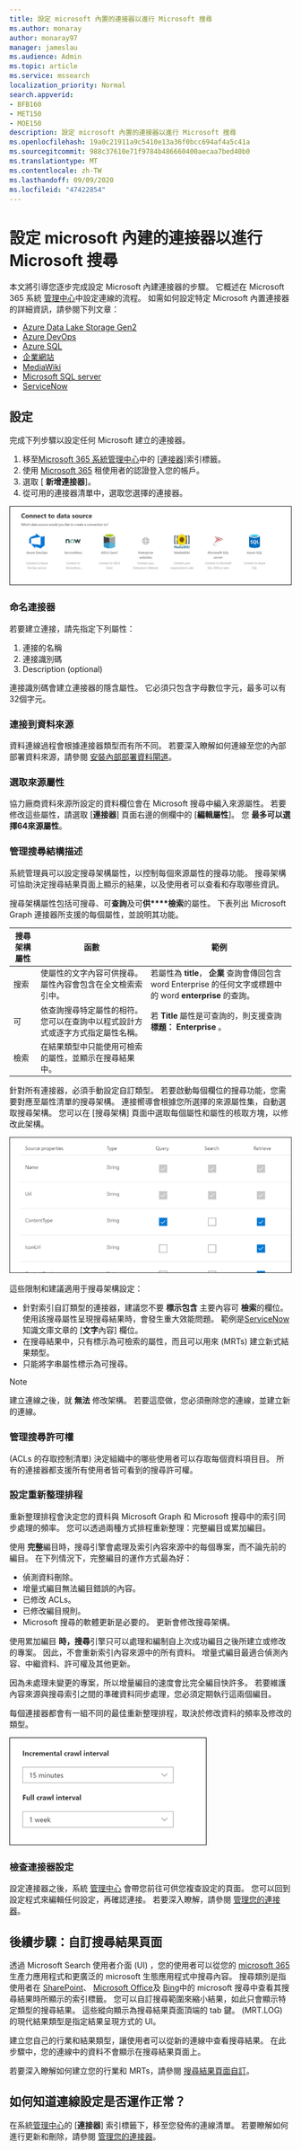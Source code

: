 ```yaml
---
title: 設定 microsoft 內置的連接器以進行 Microsoft 搜尋
ms.author: monaray
author: monaray97
manager: jameslau
ms.audience: Admin
ms.topic: article
ms.service: mssearch
localization_priority: Normal
search.appverid:
- BFB160
- MET150
- MOE150
description: 設定 microsoft 內置的連接器以進行 Microsoft 搜尋
ms.openlocfilehash: 19a0c21911a9c5410e13a36f0bcc694af4a5c41a
ms.sourcegitcommit: 988c37610e71f9784b486660400aecaa7bed40b0
ms.translationtype: MT
ms.contentlocale: zh-TW
ms.lasthandoff: 09/09/2020
ms.locfileid: "47422854"
---
```

<!-- markdownlint-disable no-trailing-punctuation -->

# <a name="set-up-your-microsoft-built-connector-for-microsoft-search"></a>設定 microsoft 內建的連接器以進行 Microsoft 搜尋

本文將引導您逐步完成設定 Microsoft 內建連接器的步驟。 它概述在 Microsoft 365 系統 [管理中心](https://admin.microsoft.com)中設定連線的流程。 如需如何設定特定 Microsoft 內置連接器的詳細資訊，請參閱下列文章：

* [Azure Data Lake Storage Gen2](azure-data-lake-connector.md)
* [Azure DevOps](azure-devops-connector.md)
* [Azure SQL](MSSQL-connector.md)
* [企業網站](enterprise-web-connector.md)
* [MediaWiki](mediawiki-connector.md)
* [Microsoft SQL server](MSSQL-connector.md)
* [ServiceNow](servicenow-connector.md)

## <a name="set-up"></a>設定

完成下列步驟以設定任何 Microsoft 建立的連接器。

1. 移至[Microsoft 365 系統管理中心](https://admin.microsoft.com)中的 [[連接器]](https://admin.microsoft.com/Adminportal/Home#/MicrosoftSearch/Connectors)索引標籤。
2. 使用 [Microsoft 365](https://www.microsoft.com/microsoft-365) 租使用者的認證登入您的帳戶。
3. 選取 [ **新增連接器**]。
4. 從可用的連接器清單中，選取您選擇的連接器。

![可用的資料來源包括： Azure DevOps Connector、ServiceNow、ADLS Gen2、Enterprise 網站、MediaWiki、Microsoft SQL server 和 Azure SQL。](media/add_connector.png)

### <a name="name-the-connector"></a>命名連接器

若要建立連接，請先指定下列屬性：

1. 連接的名稱
2. 連接識別碼
3. Description (optional) 

連接識別碼會建立連接器的隱含屬性。 它必須只包含字母數位字元，最多可以有32個字元。

### <a name="connect-to-a-data-source"></a>連接到資料來源

資料連線過程會根據連接器類型而有所不同。 若要深入瞭解如何連線至您的內部部署資料來源，請參閱 [安裝內部部署資料閘道](https://aka.ms/configuregateway)。

### <a name="select-source-properties"></a>選取來源屬性

協力廠商資料來源所設定的資料欄位會在 Microsoft 搜尋中編入來源屬性。 若要修改這些屬性，請選取 [**連接器**] 頁面右邊的側欄中的 [**編輯屬性**]。 您 **最多可以選擇64來源屬性**。

### <a name="manage-the-search-schema"></a>管理搜尋結構描述

系統管理員可以設定搜尋架構屬性，以控制每個來源屬性的搜尋功能。 搜尋架構可協助決定搜尋結果頁面上顯示的結果，以及使用者可以查看和存取哪些資訊。

搜尋架構屬性包括可搜尋、可**查詢**及可**供****檢索**的屬性。 下表列出 Microsoft Graph 連接器所支援的每個屬性，並說明其功能。

搜尋架構屬性 | 函數 | 範例
--- | --- | ---
搜索 | 使屬性的文字內容可供搜尋。 屬性內容會包含在全文檢索索引中。 | 若屬性為 **title**， **企業** 查詢會傳回包含 word Enterprise 的任何文字或標題中的 word **enterprise** 的查詢。
可 | 依查詢搜尋特定屬性的相符。 您可以在查詢中以程式設計方式或逐字方式指定屬性名稱。 |  若 **Title** 屬性是可查詢的，則支援查詢 **標題： Enterprise** 。
檢索 | 在結果類型中只能使用可檢索的屬性，並顯示在搜尋結果中。 |

針對所有連接器，必須手動設定自訂類型。 若要啟動每個欄位的搜尋功能，您需要對應至屬性清單的搜尋架構。 連接嚮導會根據您所選擇的來源屬性集，自動選取搜尋架構。 您可以在 [搜尋架構] 頁面中選取每個屬性和屬性的核取方塊，以修改此架構。

![您可以新增或移除查詢、搜尋及檢索功能，以自訂連接器的架構。](media/manageschema.png)

這些限制和建議適用于搜尋架構設定：

* 針對索引自訂類型的連接器，建議您不要 **標示包含** 主要內容可 **檢索**的欄位。 使用該搜尋屬性呈現搜尋結果時，會發生重大效能問題。 範例是[ServiceNow](https://www.servicenow.com)知識文庫文章的 [**文字**內容] 欄位。
* 在搜尋結果中，只有標示為可檢索的屬性，而且可以用來 (MRTs) 建立新式結果類型。
* 只能將字串屬性標示為可搜尋。

> [!Note]
> 建立連線之後，就 **無法** 修改架構。 若要這麼做，您必須刪除您的連線，並建立新的連線。

### <a name="manage-search-permissions"></a>管理搜尋許可權

 (ACLs 的存取控制清單) 決定組織中的哪些使用者可以存取每個資料項目目。 所有的連接器都支援所有使用者皆可看到的搜尋許可權。

### <a name="set-the-refresh-schedule"></a>設定重新整理排程

重新整理排程會決定您的資料與 Microsoft Graph 和 Microsoft 搜尋中的索引同步處理的頻率。 您可以透過兩種方式排程重新整理：完整編目或累加編目。

使用 **完整**編目時，搜尋引擎會處理及索引內容來源中的每個專案，而不論先前的編目。 在下列情況下，完整編目的運作方式最為好：

* 偵測資料刪除。
* 增量式編目無法編目錯誤的內容。
* 已修改 ACLs。
* 已修改編目規則。
* Microsoft 搜尋的軟體更新是必要的。 更新會修改搜尋架構。

使用累加編目 **時，搜尋**引擎只可以處理和編制自上次成功編目之後所建立或修改的專案。 因此，不會重新索引內容來源中的所有資料。 增量式編目最適合偵測內容、中繼資料、許可權及其他更新。

因為未處理未變更的專案，所以增量編目的速度會比完全編目快許多。 若要維護內容來源與搜尋索引之間的準確資料同步處理，您必須定期執行這兩個編目。

每個連接器都會有一組不同的最佳重新整理排程，取決於修改資料的頻率及修改的類型。

![累加編目和完整編目間隔設定會顯示增量為15分鐘，在1周完全編目。](media/refreshschedule.png)

### <a name="review-connector-settings"></a>檢查連接器設定

設定連接器之後，系統 [管理中心](https://admin.microsoft.com) 會帶您前往可供您複查設定的頁面。 您可以回到設定程式來編輯任何設定，再確認連接。 若要深入瞭解，請參閱 [管理您的連接器](manage-connector.md)。

## <a name="next-steps-customize-the-search-results-page"></a>後續步驟：自訂搜尋結果頁面

透過 Microsoft Search 使用者介面 (UI) ，您的使用者可以從您的 [microsoft 365](https://www.microsoft.com/microsoft-365) 生產力應用程式和更廣泛的 microsoft 生態應用程式中搜尋內容。 搜尋類別是指使用者在 [SharePoint](https://sharepoint.com/)、 [Microsoft Office](https://Office.com)及 [Bing](https://Bing.com)中的 microsoft 搜尋中查看其搜尋結果時所顯示的索引標籤。 您可以自訂搜尋範圍來縮小結果，如此只會顯示特定類型的搜尋結果。 這些縱向顯示為搜尋結果頁面頂端的 tab 鍵。  (MRT.LOG) 的現代結果類型是指定結果呈現方式的 UI。

建立您自己的行業和結果類型，讓使用者可以從新的連線中查看搜尋結果。 在此步驟中，您的連線中的資料不會顯示在搜尋結果頁面上。

若要深入瞭解如何建立您的行業和 MRTs，請參閱 [搜尋結果頁面自訂](customize-search-page.md)。

## <a name="how-do-i-know-the-connection-setup-worked"></a>如何知道連線設定是否運作正常？

在系統[管理中心](https://admin.microsoft.com)的 [**連接器**] 索引標籤下，移至您發佈的連線清單。 若要瞭解如何進行更新和刪除，請參閱 [管理您的連接器](manage-connector.md)。
